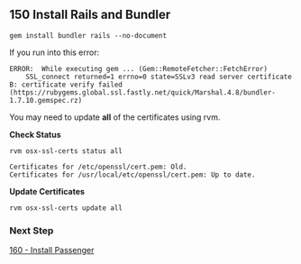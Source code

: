 ## 150 Install Rails and Bundler

```
gem install bundler rails --no-document
```

If you run into this error:

```console
ERROR:  While executing gem ... (Gem::RemoteFetcher::FetchError)
    SSL_connect returned=1 errno=0 state=SSLv3 read server certificate B: certificate verify failed (https://rubygems.global.ssl.fastly.net/quick/Marshal.4.8/bundler-1.7.10.gemspec.rz)
```

You may need to update **all** of the certificates using rvm.

**Check Status**

```
rvm osx-ssl-certs status all
```

```console
Certificates for /etc/openssl/cert.pem: Old.
Certificates for /usr/local/etc/openssl/cert.pem: Up to date.
```

**Update Certificates**

```
rvm osx-ssl-certs update all
```

### Next Step

[160 - Install Passenger](https://github.com/remomueller/documentation/blob/master/macos/160-passenger.md)

